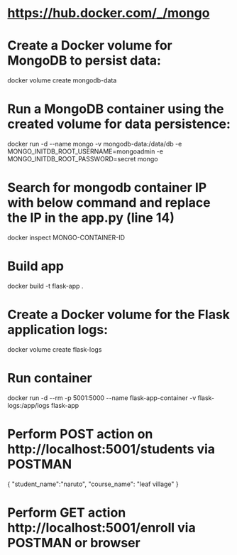 # https://hub.docker.com/_/mongo

# Create a Docker volume for MongoDB to persist data:
docker volume create mongodb-data


# Run a MongoDB container using the created volume for data persistence:

docker run -d --name mongo -v mongodb-data:/data/db -e MONGO_INITDB_ROOT_USERNAME=mongoadmin -e MONGO_INITDB_ROOT_PASSWORD=secret mongo

# Search for mongodb container IP with below command and replace the IP in the app.py (line 14)
docker inspect MONGO-CONTAINER-ID

# Build app
docker build -t flask-app .

# Create a Docker volume for the Flask application logs:
docker volume create flask-logs

# Run container
docker run -d --rm -p 5001:5000 --name flask-app-container -v flask-logs:/app/logs flask-app

# Perform POST action on http://localhost:5001/students via POSTMAN
{
    "student_name":"naruto",
    "course_name": "leaf village"
}

# Perform GET action http://localhost:5001/enroll via POSTMAN or browser